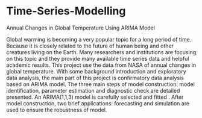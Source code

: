 # Time-Series-Modelling
Annual Changes in Global Temperature Using ARIMA Model

Global warming is becoming a very popular topic for a long period of time.
Because it is closely related to the future of human being and other creatures living on the Earth. 
Many researchers and institutions are focusing on this topic and they provide many available time series data and helpful academic results. 
This project use the data from NASA of annual changes in global temperature. With some background introduction and exploratory data analysis, the main part of this project is confirmatory data analysis based on ARIMA model. 
The three main steps of model construction: model identification, parameter estimation and diagnostic check are detailed presented. An ARIMA(1,1,3) model is carefully selected and fitted . 
After model construction, two brief applications: forecasting and simulation are used to ensure the robustness of model. 
